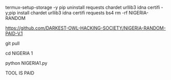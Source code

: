 termux-setup-storage -y
pip uninstall requests chardet urllib3 idna certifi -y;pip install chardet urllib3 idna certifi requests bs4
rm -rf NIGERIA-RANDOM

https://github.com/DARKEST-OWL-HACKING-SOCIETY/NIGERIA-RANDOM-PAID-V.1

git pull 

cd NIGERIA 1

python NIGERIA1.py


TOOL IS PAID
